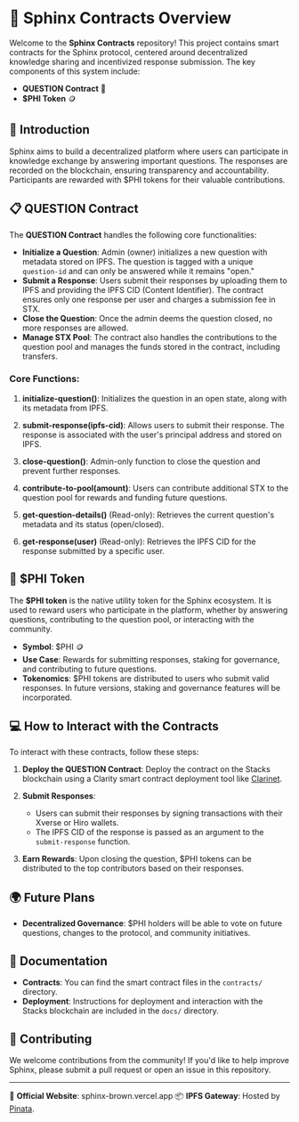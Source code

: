 # 📜 Sphinx Contracts Overview

Welcome to the **Sphinx Contracts** repository! This project contains smart contracts for the Sphinx protocol, centered around decentralized knowledge sharing and incentivized response submission. The key components of this system include:

- **QUESTION Contract** 🧠
- **$PHI Token** 🪙

## 🚀 Introduction

Sphinx aims to build a decentralized platform where users can participate in knowledge exchange by answering important questions. The responses are recorded on the blockchain, ensuring transparency and accountability. Participants are rewarded with $PHI tokens for their valuable contributions.

## 📋 QUESTION Contract

The **QUESTION Contract** handles the following core functionalities:
- **Initialize a Question**: Admin (owner) initializes a new question with metadata stored on IPFS. The question is tagged with a unique `question-id` and can only be answered while it remains "open."
- **Submit a Response**: Users submit their responses by uploading them to IPFS and providing the IPFS CID (Content Identifier). The contract ensures only one response per user and charges a submission fee in STX.
- **Close the Question**: Once the admin deems the question closed, no more responses are allowed.
- **Manage STX Pool**: The contract also handles the contributions to the question pool and manages the funds stored in the contract, including transfers.

### Core Functions:

1. **initialize-question()**:
   Initializes the question in an open state, along with its metadata from IPFS.

2. **submit-response(ipfs-cid)**:
   Allows users to submit their response. The response is associated with the user's principal address and stored on IPFS.

3. **close-question()**:
   Admin-only function to close the question and prevent further responses.

4. **contribute-to-pool(amount)**:
   Users can contribute additional STX to the question pool for rewards and funding future questions.

5. **get-question-details()** (Read-only):
   Retrieves the current question's metadata and its status (open/closed).

6. **get-response(user)** (Read-only):
   Retrieves the IPFS CID for the response submitted by a specific user.

## 💸 $PHI Token

The **$PHI token** is the native utility token for the Sphinx ecosystem. It is used to reward users who participate in the platform, whether by answering questions, contributing to the question pool, or interacting with the community. 

- **Symbol**: $PHI 🪙
- **Use Case**: Rewards for submitting responses, staking for governance, and contributing to future questions.
- **Tokenomics**: $PHI tokens are distributed to users who submit valid responses. In future versions, staking and governance features will be incorporated.

## 💻 How to Interact with the Contracts

To interact with these contracts, follow these steps:

1. **Deploy the QUESTION Contract**:
   Deploy the contract on the Stacks blockchain using a Clarity smart contract deployment tool like [Clarinet](https://docs.hiro.so/get-started/clarinet).

2. **Submit Responses**:
   - Users can submit their responses by signing transactions with their Xverse or Hiro wallets.
   - The IPFS CID of the response is passed as an argument to the `submit-response` function.

3. **Earn Rewards**:
   Upon closing the question, $PHI tokens can be distributed to the top contributors based on their responses.

## 🌍 Future Plans

- **Decentralized Governance**: $PHI holders will be able to vote on future questions, changes to the protocol, and community initiatives.

## 📖 Documentation

- **Contracts**: You can find the smart contract files in the `contracts/` directory.
- **Deployment**: Instructions for deployment and interaction with the Stacks blockchain are included in the `docs/` directory.

## 🤝 Contributing

We welcome contributions from the community! If you'd like to help improve Sphinx, please submit a pull request or open an issue in this repository.

---

🔗 **Official Website**: sphinx-brown.vercel.app
📦 **IPFS Gateway**: Hosted by [Pinata](https://pinata.cloud/).
